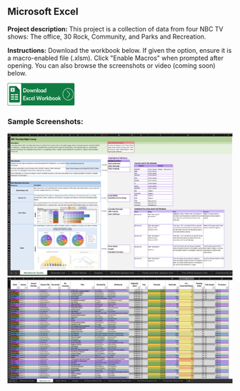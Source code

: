 ## Microsoft Excel

**Project description:** This project is a collection of data from four NBC TV shows: The office, 30 Rock, Community, and Parks and Recreation.

**Instructions:** Download the workbook below. If given the option, ensure it is a macro-enabled file (.xlsm). Click "Enable Macros" when prompted after opening. You can also browse the screenshots or video (coming soon) below.

<a href="/uploads/your_file.xlsx" download>
  <img src="/images/icons/Excel_Button.png" alt="Download Excel File" width="150" height="50">
</a>

### Sample Screenshots:

<img src="images/NBC/Excel/NBC_Excel_MainPage.png"/>

<img src="images/NBC/Excel/NBC_Excel_EpisodeList.png"/>
